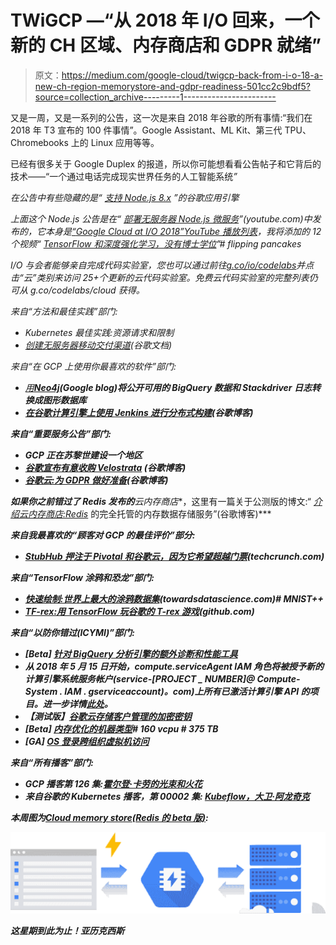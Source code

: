 # TWiGCP —“从 2018 年 I/O 回来，一个新的 CH 区域、内存商店和 GDPR 就绪”

> 原文：<https://medium.com/google-cloud/twigcp-back-from-i-o-18-a-new-ch-region-memorystore-and-gdpr-readiness-501cc2c9bdf5?source=collection_archive---------1----------------------->

又是一周，又是一系列的公告，这一次是来自 2018 年谷歌的所有事情:“我们在 2018 年 T3 宣布的 100 件事情”。Google Assistant、ML Kit、第三代 TPU、Chromebooks 上的 Linux 应用等等。

已经有很多关于 Google Duplex 的报道，所以你可能想看看公告帖子和它背后的技术——“一个通过电话完成现实世界任务的人工智能系统[](http://goo.gl/2u3eUC)*”*

*在公告中有些隐藏的是“ [*支持 Node.js 8.x*](http://goo.gl/P6kJ5B) ”的谷歌应用引擎*

*上面这个 Node.js 公告是在“ [*部署无服务器 Node.js 微服务*](http://goo.gl/rF1K16)”(youtube.com)中发布的，它本身是[“*Google Cloud at I/O 2018*”YouTube 播放列表](http://goo.gl/RfHWSy)，我将添加的 12 个视频“ [*TensorFlow 和深度强化学习，没有博士学位*](http://goo.gl/6JZUg5)”# flipping pancakes*

*I/O 与会者能够亲自完成代码实验室，您也可以通过前往[g.co/io/codelabs](http://g.co/io/codelabs)并点击“云”类别来访问 25+个更新的云代码实验室。免费云代码实验室的完整列表仍可从 g.co/codelabs/cloud 获得。*

*来自“方法和最佳实践”部门:*

*   *Kubernetes 最佳实践:资源请求和限制*
*   *[创建无服务器移动交付渠道](http://goo.gl/AFNniF)(谷歌文档)*

*来自“在 GCP 上使用你最喜欢的软件”部门:*

*   *[用**Neo4j**](http://goo.gl/CbuiGW)**(Google blog)将公开可用的 BigQuery 数据和 Stackdriver 日志转换成图形数据库***
*   ***[在谷歌计算引擎上使用 **Jenkins** 进行分布式构建](http://goo.gl/urhaCm)(谷歌博客)***

***来自“重要服务公告”部门:***

*   ***GCP 正在苏黎世建设一个地区***
*   ***[谷歌宣布有意收购 Velostrata](http://goo.gl/ptXXEj) (谷歌博客)***
*   ***[谷歌云:为 GDPR 做好准备](http://goo.gl/CRh4EN)(谷歌博客)***

***如果你之前错过了 Redis 发布的**云内存商店**，这里有一篇关于公测版的博文:“ [*介绍云内存商店:Redis*](http://goo.gl/4P5ifP) 的完全托管的内存数据存储服务”(谷歌博客)***

***来自我最喜欢的“顾客对 GCP 的最佳评价”部分:***

*   ***[StubHub 押注于 Pivotal 和谷歌云，因为它希望超越门票](http://goo.gl/d9PLZL)(techcrunch.com)***

***来自“TensorFlow 涂鸦和恐龙”部门:***

*   ***[快速绘制:世界上最大的涂鸦数据集](http://goo.gl/GuiUkM)(towardsdatascience.com)# MNIST++***
*   ***[TF-rex:用 TensorFlow 玩谷歌的 T-rex 游戏](http://goo.gl/4ciDFZ)(github.com)***

***来自“以防你错过(ICYMI)”部门:***

*   ***[Beta] [针对 BigQuery 分析引擎的额外诊断和性能工具](http://goo.gl/pMV1Ny)***
*   ***从 2018 年 5 月 15 日开始，compute.serviceAgent IAM 角色将被授予新的计算引擎系统服务帐户(service-[PROJECT _ NUMBER]@ Compute-System . IAM . gserviceaccount)。com)上所有已激活计算引擎 API 的项目。进一步详情[此处](http://goo.gl/vGwgnz)。***
*   ***【测试版】[谷歌云存储客户管理的加密密钥](http://goo.gl/ZSaefD)***
*   ***[Beta] [内存优化的机器类型](http://goo.gl/ZVuhus)# 160 vcpu # 375 TB***
*   ***[GA] [OS 登录跨组织虚拟机访问](http://goo.gl/W3Tmp6)***

***来自“所有播客”部门:***

*   ***GCP 播客第 126 集:[霍尔登·卡劳的光束和火花](http://goo.gl/G7Dz8i)***
*   ***来自谷歌的 Kubernetes 播客，第 00002 集: [Kubeflow，大卫·阿龙奇克](http://goo.gl/rtXGZW)***

***本周图为[Cloud memory store(Redis 的 beta 版)](http://goo.gl/4P5ifP):***

***![](img/f4f6a6e16e998b4a23b33acf00f75879.png)***

***这星期到此为止！亚历克西斯***